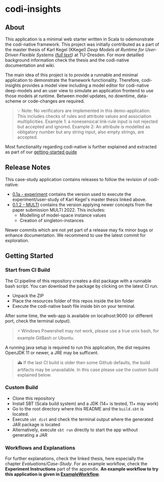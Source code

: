 # codi-insights

## About

This application is a minimal web starter written in Scala to odemonstrate the codi-native framework. This project was initially contributed as a part of the master thesis of Karl Kegel (KKegel) *Deep Models at Runtime for User-Driven Flexible Systems ([full text](https://www.researchgate.net/publication/361725823_Deep_ModelsRuntime_for_User-Driven_Flexible_Systems))* at TU-Dresden. For more detailled background information check the thesis and the codi-native documentation and wiki.

The main idea of this project is to provide a runnable and minimal application to demonstrate the framework functionality. Therefore, codi-insights provides a model view including a model editor for codi-native deep-models and an user view to simulate an application frontend to use those models at runtime. Between model updates, no downtime, data-scheme or code-changes are required.

> :bulb: Note: No verificators are implemented in this demo-application. This includes checks of rules and attribute values and association multiplicities. Example 1: a nonesensical link-rule input is not rejected but accepted and ignored. Example 2: An attribute is modelled as obligatory number but any string input, also empty strings, are accepted.

Most functionality regarding codi-native is further explained and extracted as part of our [getting-started guide](https://github.com/modicio/codi-native/wiki/Getting-Started)

## Release Notes

This case-study application contains releases to follow the revision of codi-native:

* [0.1a - experiment](https://github.com/modicio/codi-insights/releases/tag/0.1a) contains the version used to execute the experiment/user-study of Karl Kegel's master thesis linked above.
* [0.1.2 - MULTI]() contains the version applying newer concepts from the paper submission MULTI 2022. This includes: 
   * Modelling of model-space instance values
   * Creation of singleton-instances
   
Newer commits which are not yet part of a release may fix minor bugs or enhance documentation. We recommend to use the latest commit for exploration.

## Getting Started

### Start from CI Build

The CI pipeline of this repository creates a dist package with a runnable bash script. You can download the package by clicking on the latest CI run. 
* Unpack the ZIP
* Place the resources folder of this repos inside the bin folder
* Execute the codi-native bash file inside bin on your terminal. 

After some time, the web-app is available on localhost:9000 (or different port, check the terminal output).

> :zap: Windows Powershell may not work, please use a true unix bash, for example GitBash or Ubuntu.

A running java setup is required to run this application, the dist requires OpenJDK 11 or newer, a JRE may be sufficent.

> :ambulance: If the last CI build is older then some Github defaults, the build artifacts may be unavailable. In this case please use the custom build explained below.

###  Custom Build

* Clone this repository
* Install SBT (Scala build system) and a JDK (14+ is tested, 11+ may work)
* Go to the root directory where this README and the ``build.sbt`` is located.
* Execute ``sbt dist`` and check the terminal output where the generated JAR package is located
* Alternatively, execute ``sbt run`` directly to start the app without generating a JAR

### Workflows and Explanations

For further explanations, check the linked thesis, here especially the chapter *Evaluations/Case-Study*. For an example workflow, check the **Experiment Instructions** part of the appendix. **An example workflow to try this application is given in [ExampleWorkflow](https://github.com/modicio/codi-insights/blob/main/ExampleWorkflow.pdf)**.
